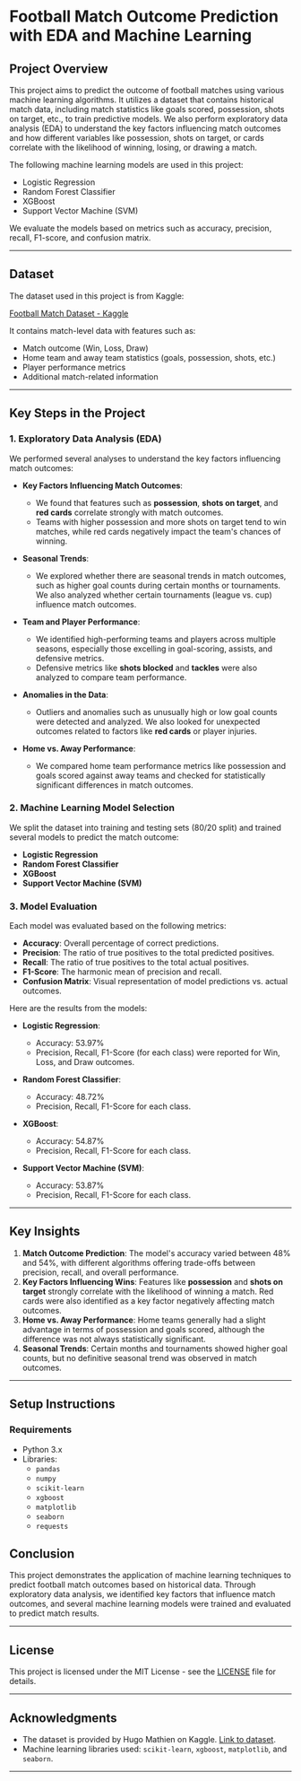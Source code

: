 # Football Match Outcome Prediction with EDA and Machine Learning

## Project Overview

This project aims to predict the outcome of football matches using various machine learning algorithms. It utilizes a dataset that contains historical match data, including match statistics like goals scored, possession, shots on target, etc., to train predictive models. We also perform exploratory data analysis (EDA) to understand the key factors influencing match outcomes and how different variables like possession, shots on target, or cards correlate with the likelihood of winning, losing, or drawing a match.

The following machine learning models are used in this project:
- Logistic Regression
- Random Forest Classifier
- XGBoost
- Support Vector Machine (SVM)

We evaluate the models based on metrics such as accuracy, precision, recall, F1-score, and confusion matrix.

---

## Dataset

The dataset used in this project is from Kaggle:

[Football Match Dataset - Kaggle](https://www.kaggle.com/datasets/hugomathien/soccer)

It contains match-level data with features such as:
- Match outcome (Win, Loss, Draw)
- Home team and away team statistics (goals, possession, shots, etc.)
- Player performance metrics
- Additional match-related information

---

## Key Steps in the Project

### 1. Exploratory Data Analysis (EDA)

We performed several analyses to understand the key factors influencing match outcomes:

- **Key Factors Influencing Match Outcomes**:
    - We found that features such as **possession**, **shots on target**, and **red cards** correlate strongly with match outcomes.
    - Teams with higher possession and more shots on target tend to win matches, while red cards negatively impact the team's chances of winning.

- **Seasonal Trends**:
    - We explored whether there are seasonal trends in match outcomes, such as higher goal counts during certain months or tournaments. We also analyzed whether certain tournaments (league vs. cup) influence match outcomes.

- **Team and Player Performance**:
    - We identified high-performing teams and players across multiple seasons, especially those excelling in goal-scoring, assists, and defensive metrics.
    - Defensive metrics like **shots blocked** and **tackles** were also analyzed to compare team performance.

- **Anomalies in the Data**:
    - Outliers and anomalies such as unusually high or low goal counts were detected and analyzed. We also looked for unexpected outcomes related to factors like **red cards** or player injuries.

- **Home vs. Away Performance**:
    - We compared home team performance metrics like possession and goals scored against away teams and checked for statistically significant differences in match outcomes.

### 2. Machine Learning Model Selection

We split the dataset into training and testing sets (80/20 split) and trained several models to predict the match outcome:

- **Logistic Regression**
- **Random Forest Classifier**
- **XGBoost**
- **Support Vector Machine (SVM)**

### 3. Model Evaluation

Each model was evaluated based on the following metrics:
- **Accuracy**: Overall percentage of correct predictions.
- **Precision**: The ratio of true positives to the total predicted positives.
- **Recall**: The ratio of true positives to the total actual positives.
- **F1-Score**: The harmonic mean of precision and recall.
- **Confusion Matrix**: Visual representation of model predictions vs. actual outcomes.

Here are the results from the models:

- **Logistic Regression**:
    - Accuracy: 53.97%
    - Precision, Recall, F1-Score (for each class) were reported for Win, Loss, and Draw outcomes.

- **Random Forest Classifier**:
    - Accuracy: 48.72%
    - Precision, Recall, F1-Score for each class.

- **XGBoost**:
    - Accuracy: 54.87%
    - Precision, Recall, F1-Score for each class.

- **Support Vector Machine (SVM)**:
    - Accuracy: 53.87%
    - Precision, Recall, F1-Score for each class.

---

## Key Insights

1. **Match Outcome Prediction**: The model's accuracy varied between 48% and 54%, with different algorithms offering trade-offs between precision, recall, and overall performance.
2. **Key Factors Influencing Wins**: Features like **possession** and **shots on target** strongly correlate with the likelihood of winning a match. Red cards were also identified as a key factor negatively affecting match outcomes.
3. **Home vs. Away Performance**: Home teams generally had a slight advantage in terms of possession and goals scored, although the difference was not always statistically significant.
4. **Seasonal Trends**: Certain months and tournaments showed higher goal counts, but no definitive seasonal trend was observed in match outcomes.

---

## Setup Instructions

### Requirements

- Python 3.x
- Libraries:
    - `pandas`
    - `numpy`
    - `scikit-learn`
    - `xgboost`
    - `matplotlib`
    - `seaborn`
    - `requests`


## Conclusion

This project demonstrates the application of machine learning techniques to predict football match outcomes based on historical data. Through exploratory data analysis, we identified key factors that influence match outcomes, and several machine learning models were trained and evaluated to predict match results.

---

## License

This project is licensed under the MIT License - see the [LICENSE](LICENSE) file for details.

---

## Acknowledgments

- The dataset is provided by Hugo Mathien on Kaggle. [Link to dataset](https://www.kaggle.com/datasets/hugomathien/soccer).
- Machine learning libraries used: `scikit-learn`, `xgboost`, `matplotlib`, and `seaborn`.

---

